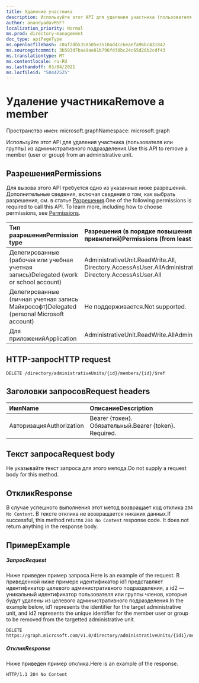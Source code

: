 ```yaml
---
title: Удаление участника
description: Используйте этот API для удаления участника (пользователя или группы) из административного подразделения.
author: anandyadavMSFT
localization_priority: Normal
ms.prod: directory-management
doc_type: apiPageType
ms.openlocfilehash: c0af2db5358505e3510ad4cc6eaefa96bc431842
ms.sourcegitcommit: 3b583d7baa9ae81b796fd30bc24c65d26b2cdf43
ms.translationtype: MT
ms.contentlocale: ru-RU
ms.lasthandoff: 03/04/2021
ms.locfileid: "50442525"
---
```

# <a name="remove-a-member"></a><span data-ttu-id="9dcdc-103">Удаление участника</span><span class="sxs-lookup"><span data-stu-id="9dcdc-103">Remove a member</span></span>

<span data-ttu-id="9dcdc-104">Пространство имен: microsoft.graph</span><span class="sxs-lookup"><span data-stu-id="9dcdc-104">Namespace: microsoft.graph</span></span>

<span data-ttu-id="9dcdc-105">Используйте этот API для удаления участника (пользователя или группы) из административного подразделения.</span><span class="sxs-lookup"><span data-stu-id="9dcdc-105">Use this API to remove a member (user or group) from an administrative unit.</span></span>

## <a name="permissions"></a><span data-ttu-id="9dcdc-106">Разрешения</span><span class="sxs-lookup"><span data-stu-id="9dcdc-106">Permissions</span></span>
<span data-ttu-id="9dcdc-p101">Для вызова этого API требуется одно из указанных ниже разрешений. Дополнительные сведения, включая сведения о том, как выбрать разрешения, см. в статье [Разрешения](/graph/permissions-reference).</span><span class="sxs-lookup"><span data-stu-id="9dcdc-p101">One of the following permissions is required to call this API. To learn more, including how to choose permissions, see [Permissions](/graph/permissions-reference).</span></span>


|<span data-ttu-id="9dcdc-109">Тип разрешения</span><span class="sxs-lookup"><span data-stu-id="9dcdc-109">Permission type</span></span>      | <span data-ttu-id="9dcdc-110">Разрешения (в порядке повышения привилегий)</span><span class="sxs-lookup"><span data-stu-id="9dcdc-110">Permissions (from least to most privileged)</span></span>              |
|:--------------------|:---------------------------------------------------------|
|<span data-ttu-id="9dcdc-111">Делегированные (рабочая или учебная учетная запись)</span><span class="sxs-lookup"><span data-stu-id="9dcdc-111">Delegated (work or school account)</span></span> | <span data-ttu-id="9dcdc-112">AdministrativeUnit.ReadWrite.All, Directory.AccessAsUser.All</span><span class="sxs-lookup"><span data-stu-id="9dcdc-112">AdministrativeUnit.ReadWrite.All, Directory.AccessAsUser.All</span></span>    |
|<span data-ttu-id="9dcdc-113">Делегированные (личная учетная запись Майкрософт)</span><span class="sxs-lookup"><span data-stu-id="9dcdc-113">Delegated (personal Microsoft account)</span></span> | <span data-ttu-id="9dcdc-114">Не поддерживается.</span><span class="sxs-lookup"><span data-stu-id="9dcdc-114">Not supported.</span></span>    |
|<span data-ttu-id="9dcdc-115">Для приложений</span><span class="sxs-lookup"><span data-stu-id="9dcdc-115">Application</span></span> | <span data-ttu-id="9dcdc-116">AdministrativeUnit.ReadWrite.All</span><span class="sxs-lookup"><span data-stu-id="9dcdc-116">AdministrativeUnit.ReadWrite.All</span></span> |

## <a name="http-request"></a><span data-ttu-id="9dcdc-117">HTTP-запрос</span><span class="sxs-lookup"><span data-stu-id="9dcdc-117">HTTP request</span></span>
<!-- { "blockType": "ignored" } -->
```http
DELETE /directory/administrativeUnits/{id}/members/{id}/$ref
```
## <a name="request-headers"></a><span data-ttu-id="9dcdc-118">Заголовки запросов</span><span class="sxs-lookup"><span data-stu-id="9dcdc-118">Request headers</span></span>
| <span data-ttu-id="9dcdc-119">Имя</span><span class="sxs-lookup"><span data-stu-id="9dcdc-119">Name</span></span>      |<span data-ttu-id="9dcdc-120">Описание</span><span class="sxs-lookup"><span data-stu-id="9dcdc-120">Description</span></span>|
|:----------|:----------|
| <span data-ttu-id="9dcdc-121">Авторизация</span><span class="sxs-lookup"><span data-stu-id="9dcdc-121">Authorization</span></span>  | <span data-ttu-id="9dcdc-p102">Bearer {токен}. Обязательный.</span><span class="sxs-lookup"><span data-stu-id="9dcdc-p102">Bearer {token}. Required.</span></span> |

## <a name="request-body"></a><span data-ttu-id="9dcdc-124">Текст запроса</span><span class="sxs-lookup"><span data-stu-id="9dcdc-124">Request body</span></span>
<span data-ttu-id="9dcdc-125">Не указывайте текст запроса для этого метода.</span><span class="sxs-lookup"><span data-stu-id="9dcdc-125">Do not supply a request body for this method.</span></span>

## <a name="response"></a><span data-ttu-id="9dcdc-126">Отклик</span><span class="sxs-lookup"><span data-stu-id="9dcdc-126">Response</span></span>

<span data-ttu-id="9dcdc-p103">В случае успешного выполнения этот метод возвращает код отклика `204 No Content`. В тексте отклика не возвращается никаких данных.</span><span class="sxs-lookup"><span data-stu-id="9dcdc-p103">If successful, this method returns `204 No Content` response code. It does not return anything in the response body.</span></span>

## <a name="example"></a><span data-ttu-id="9dcdc-129">Пример</span><span class="sxs-lookup"><span data-stu-id="9dcdc-129">Example</span></span>
##### <a name="request"></a><span data-ttu-id="9dcdc-130">Запрос</span><span class="sxs-lookup"><span data-stu-id="9dcdc-130">Request</span></span>
<span data-ttu-id="9dcdc-131">Ниже приведен пример запроса.</span><span class="sxs-lookup"><span data-stu-id="9dcdc-131">Here is an example of the request.</span></span> <span data-ttu-id="9dcdc-132">В приведенной ниже примере идентификатор id1 представляет идентификатор целевого административного подразделения, а id2 — уникальный идентификатор пользователя или группы членов, которые будут удалены из целевого административного подразделения.</span><span class="sxs-lookup"><span data-stu-id="9dcdc-132">In the example below, id1 represents the identifier for the target administrative unit, and id2 represents the unique identifier for the member user or group to be removed from the targetted administrative unit.</span></span> 

```http
DELETE https://graph.microsoft.com/v1.0/directory/administrativeUnits/{id1}/members/{id2}/$ref
```

##### <a name="response"></a><span data-ttu-id="9dcdc-133">Отклик</span><span class="sxs-lookup"><span data-stu-id="9dcdc-133">Response</span></span>
<span data-ttu-id="9dcdc-134">Ниже приведен пример отклика.</span><span class="sxs-lookup"><span data-stu-id="9dcdc-134">Here is an example of the response.</span></span>
 
```http
HTTP/1.1 204 No Content
```
